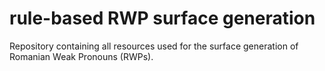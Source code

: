 # rule-based RWP surface generation
Repository containing all resources used for the surface generation of Romanian Weak Pronouns (RWPs).
